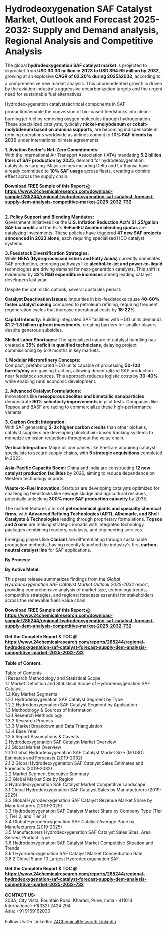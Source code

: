 <h1>Hydrodeoxygenation SAF Catalyst Market, Outlook and Forecast 2025-2032: Supply and Demand analysis, Regional Analysis and Competitive Analysis</h1><p>The global <strong>hydrodeoxygenation SAF catalyst market</strong> is projected to skyrocket from <strong>USD 30.30 million in 2023 to USD 894.95 million by 2032</strong>, growing at an explosive <strong>CAGR of 62.20% during 2025â2032</strong>, according to a comprehensive new market analysis. This unprecedented growth is driven by the aviation industry's aggressive decarbonization targets and the urgent need for sustainable fuel alternatives.</p><p>Hydrodeoxygenation catalystsâcritical components in SAF productionâenable the conversion of bio-based feedstocks into clean-burning jet fuel by removing oxygen molecules through hydrogenation. These specialized catalysts, typically <strong>nickel-molybdenum or cobalt-molybdenum based on alumina supports</strong>, are becoming indispensable in refining operations worldwide as airlines commit to <strong>10% SAF blends by 2030</strong> under international climate agreements.</p><p><strong>1. Aviation Sector's Net-Zero Commitments:</strong><br>
With the International Air Transport Association (IATA) mandating <strong>5.2 billion liters of SAF production by 2025</strong>, demand for hydrodeoxygenation catalysts is surging. Major airlines including Delta and Lufthansa have already committed to <strong>10% SAF usage</strong> across fleets, creating a domino effect across the supply chain.</p><div><b>Download FREE Sample of this Report @ 
            <a href="https://www.24chemicalresearch.com/download-sample/285244/regional-hydrodeoxygenation-saf-catalyst-forecast-supply-dem-analysis-competitive-market-2025-2032-732">
            https://www.24chemicalresearch.com/download-sample/285244/regional-hydrodeoxygenation-saf-catalyst-forecast-supply-dem-analysis-competitive-market-2025-2032-732</a></b></div><br><p><strong>2. Policy Support and Blending Mandates:</strong><br>
Government initiatives like the <strong>U.S. Inflation Reduction Act's $1.25/gallon SAF tax credit</strong> and the EU's <strong>ReFuelEU Aviation blending quotas</strong> are catalyzing investments. These policies have triggered <strong>47 new SAF projects announced in 2023 alone</strong>, each requiring specialized HDO catalyst systems.</p><p><strong>3. Feedstock Diversification Strategies:</strong><br>
While <strong>HEFA (Hydroprocessed Esters and Fatty Acids)</strong> currently dominates SAF production, emerging pathways like <strong>alcohol-to-jet and power-to-liquid</strong> technologies are driving demand for next-generation catalysts. This shift is evidenced by <strong>32% R&amp;D expenditure increases</strong> among leading catalyst developers last year.</p><p>Despite the optimistic outlook, several obstacles persist:</p><p><strong>Catalyst Deactivation Issues:</strong> Impurities in bio-feedstocks cause <strong>40-60% faster catalyst coking</strong> compared to petroleum refining, requiring frequent regeneration cycles that increase operational costs by <strong>18-22%</strong>.</p><p><strong>Capital Intensity:</strong> Building integrated SAF facilities with HDO units demands <strong>$1.2-1.8 billion upfront investments</strong>, creating barriers for smaller players despite generous subsidies.</p><p><strong>Skilled Labor Shortages:</strong> The specialized nature of catalyst handling has created a <strong>35% deficit in qualified technicians</strong>, delaying project commissioning by 6-9 months in key markets.</p><p><strong>1. Modular Microrefinery Concepts:</strong><br>
Compact, prefabricated HDO units capable of processing <strong>50-100 barrels/day</strong> are gaining traction, allowing decentralized SAF production near feedstock sources. This approach reduces logistic costs by <strong>30-40%</strong> while enabling rural economic development.</p><p><strong>2. Advanced Catalyst Formulations:</strong><br>
Innovations like <strong>mesoporous zeolites and bimetallic nanoparticles</strong> demonstrate <strong>90% selectivity improvements</strong> in pilot tests. Companies like Topsoe and BASF are racing to commercialize these high-performance variants.</p><p><strong>3. Carbon Credit Integration:</strong><br>
With SAF generating <strong>2-3x higher carbon credits</strong> than other biofuels, catalyst suppliers are developing blockchain-based tracking systems to monetize emission reductions throughout the value chain.</p><p><strong>Vertical Integration:</strong> Major oil companies like Shell are acquiring catalyst specialists to secure supply chains, with <strong>5 strategic acquisitions</strong> completed in 2023.</p><p><strong>Asia-Pacific Capacity Boom:</strong> China and India are constructing <strong>12 new catalyst production facilities</strong> by 2026, aiming to reduce dependence on Western technology imports.</p><p><strong>Waste-to-Fuel Innovation:</strong> Startups are developing catalysts optimized for challenging feedstocks like sewage sludge and agricultural residues, potentially unlocking <strong>300% more SAF production capacity</strong> by 2035.</p><p>The market features a mix of <strong>petrochemical giants and specialty chemical firms</strong>, with <strong>Advanced Refining Technologies (ART), Albemarle, and Shell Catalysts &amp; Technologies</strong> leading through proprietary formulations. <strong>Topsoe and Axens</strong> are making strategic inroads with integrated technology packages combining reactors, catalysts, and engineering services.</p><p>Emerging players like <strong>Clariant</strong> are differentiating through sustainable production methods, having recently launched the industry's first <strong>carbon-neutral catalyst line</strong> for SAF applications.</p><p><strong>By Process:</strong></p><p><strong>By Active Metal:</strong></p><p>This press release summarizes findings from the <em>Global Hydrodeoxygenation SAF Catalyst Market Outlook 2025-2032</em> report, providing comprehensive analysis of market size, technology trends, competitive strategies, and regional forecasts essential for stakeholders across the renewable fuels value chain.</p><div><b>Download FREE Sample of this Report @ 
            <a href="https://www.24chemicalresearch.com/download-sample/285244/regional-hydrodeoxygenation-saf-catalyst-forecast-supply-dem-analysis-competitive-market-2025-2032-732">
            https://www.24chemicalresearch.com/download-sample/285244/regional-hydrodeoxygenation-saf-catalyst-forecast-supply-dem-analysis-competitive-market-2025-2032-732</a></b></div><br><div><b>Get the Complete Report & TOC @ 
            <a href="https://www.24chemicalresearch.com/reports/285244/regional-hydrodeoxygenation-saf-catalyst-forecast-supply-dem-analysis-competitive-market-2025-2032-732">
            https://www.24chemicalresearch.com/reports/285244/regional-hydrodeoxygenation-saf-catalyst-forecast-supply-dem-analysis-competitive-market-2025-2032-732</a></b></div><br>
            <b>Table of Content:</b><p>Table of Contents<br />
1 Research Methodology and Statistical Scope<br />
1.1 Market Definition and Statistical Scope of Hydrodeoxygenation SAF Catalyst<br />
1.2 Key Market Segments<br />
1.2.1 Hydrodeoxygenation SAF Catalyst Segment by Type<br />
1.2.2 Hydrodeoxygenation SAF Catalyst Segment by Application<br />
1.3 Methodology & Sources of Information<br />
1.3.1 Research Methodology<br />
1.3.2 Research Process<br />
1.3.3 Market Breakdown and Data Triangulation<br />
1.3.4 Base Year<br />
1.3.5 Report Assumptions & Caveats<br />
2 Hydrodeoxygenation SAF Catalyst Market Overview<br />
2.1 Global Market Overview<br />
2.1.1 Global Hydrodeoxygenation SAF Catalyst Market Size (M USD) Estimates and Forecasts (2019-2032)<br />
2.1.2 Global Hydrodeoxygenation SAF Catalyst Sales Estimates and Forecasts (2019-2032)<br />
2.2 Market Segment Executive Summary<br />
2.3 Global Market Size by Region<br />
3 Hydrodeoxygenation SAF Catalyst Market Competitive Landscape<br />
3.1 Global Hydrodeoxygenation SAF Catalyst Sales by Manufacturers (2019-2025)<br />
3.2 Global Hydrodeoxygenation SAF Catalyst Revenue Market Share by Manufacturers (2019-2025)<br />
3.3 Hydrodeoxygenation SAF Catalyst Market Share by Company Type (Tier 1, Tier 2, and Tier 3)<br />
3.4 Global Hydrodeoxygenation SAF Catalyst Average Price by Manufacturers (2019-2025)<br />
3.5 Manufacturers Hydrodeoxygenation SAF Catalyst Sales Sites, Area Served, Product Type<br />
3.6 Hydrodeoxygenation SAF Catalyst Market Competitive Situation and Trends<br />
3.6.1 Hydrodeoxygenation SAF Catalyst Market Concentration Rate<br />
3.6.2 Global 5 and 10 Largest Hydrodeoxygenation SAF </p><div><b>Get the Complete Report & TOC @ 
            <a href="https://www.24chemicalresearch.com/reports/285244/regional-hydrodeoxygenation-saf-catalyst-forecast-supply-dem-analysis-competitive-market-2025-2032-732">
            https://www.24chemicalresearch.com/reports/285244/regional-hydrodeoxygenation-saf-catalyst-forecast-supply-dem-analysis-competitive-market-2025-2032-732</a></b></div><br><b>CONTACT US:</b><br>
            203A, City Vista, Fountain Road, Kharadi, Pune, India - 411014<br>
            International: +1(332) 2424 294<br>
            Asia: +91 9169162030 <br><br>
            Follow Us On LinkedIn: <a href="https://www.linkedin.com/company/24chemicalresearch/">24ChemicalResearch LinkedIn</a>